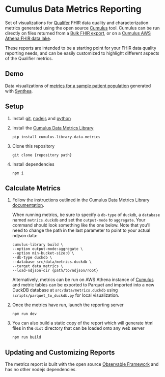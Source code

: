 # Cumulus Data Metrics Reporting

Set of visualizations for [Qualifer](https://github.com/sync-for-science/qualifier/blob/master/metrics.md) FHIR data quality and characterization metrics generated using the open source [Cumulus](https://github.com/smart-on-fhir/cumulus-library-data-metrics) tool. Cumulus can be run directly on files returned from a [Bulk FHIR export](https://hl7.org/fhir/uv/bulkdata/export.html), or on a [Cumulus AWS Athena FHIR data lake](https://docs.smarthealthit.org/cumulus/etl/).

These reports are intended to be a starting point for your FHIR data quality reporting needs, and can be easily customized to highlight different aspects of the Qualifier metrics.

## Demo

Data visualizations of [metrics for a sample patient population](https://docs.smarthealthit.org/cumulus-data-metrics-reporting/) generated with [Synthea](https://github.com/synthetichealth/synthea/wiki).

## Setup

1. Install [git](https://git-scm.com/downloads), [nodejs](https://nodejs.org) and [python](https://www.python.org/)

2. Install the [Cumulus Data Metrics Library](https://github.com/smart-on-fhir/cumulus-library-data-metrics)
    ```
    pip install cumulus-library-data-metrics
    ```

3. Clone this repository
    ```
    git clone {repository path}
    ```

4. Install dependencies
    ```
    npm i
    ```

## Calculate Metrics

1. Follow the instructions outlined in the Cumulus Data Metrics Library [documentation](https://github.com/smart-on-fhir/cumulus-library-data-metrics). 

    When running metrics, be sure to specify a `db-type` of `duckdb`, a `database` named `metrics.duckdb` and set the `output-mode` to `aggregate`. Your command should look something like the one below. Note that you'll need to change the path in the last parameter to point to your actual ndjson data:
    ```
    cumulus-library build \
    --option output-mode:aggregate \
    --option min-bucket-size:0 \
    --db-type duckdb \
    --database src/data/metrics.duckdb \
    --target data_metrics \
    --load-ndjson-dir {path/to/ndjson/root}
    ```

    Alternatively, metrics can be run on AWS Athena instance of [Cumulus](https://docs.smarthealthit.org/cumulus/library/first-time-setup.html) and metric tables can be exported to Parquet and imported into a new DuckDB database at `src/data/metrics.duckdb` using `scripts/parquet_to_duckdb.py` for local visualization.

2. Once the metrics have run, launch the reporting server
    ```
    npm run dev
    ```

3. You can also build a static copy of the report which will generate html files in the `dist` directory that can be loaded onto any web server
    ```
    npm run build
    ```

## Updating and Customizing Reports

The metrics report is built with the open source [Observable Framework](https://observablehq.com/framework/getting-started) and has no other nodejs dependencies.